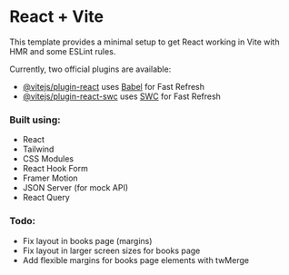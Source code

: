 # React + Vite

This template provides a minimal setup to get React working in Vite with HMR and some ESLint rules.

Currently, two official plugins are available:

- [@vitejs/plugin-react](https://github.com/vitejs/vite-plugin-react/blob/main/packages/plugin-react/README.md) uses [Babel](https://babeljs.io/) for Fast Refresh
- [@vitejs/plugin-react-swc](https://github.com/vitejs/vite-plugin-react-swc) uses [SWC](https://swc.rs/) for Fast Refresh

### Built using:
- React
- Tailwind
- CSS Modules
- React Hook Form
- Framer Motion
- JSON Server (for mock API)
- React Query

### Todo:
- Fix layout in books page (margins)
- Fix layout in larger screen sizes for books page
- Add flexible margins for books page elements with twMerge